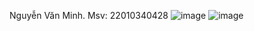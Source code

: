 Nguyễn Văn Minh. Msv: 22010340428
![image](https://github.com/user-attachments/assets/52eeb4c7-05ca-4320-aee2-43a15a1b1f69)
![image](https://github.com/user-attachments/assets/67f0df64-9265-4114-a653-43d6bdbdf909)

